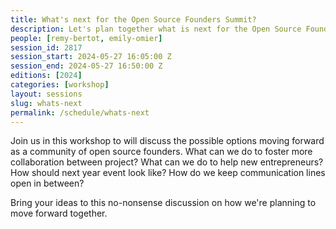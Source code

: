 ```yaml
---
title: What's next for the Open Source Founders Summit?
description: Let's plan together what is next for the Open Source Founders Summit community.
people: [remy-bertot, emily-omier]
session_id: 2817
session_start: 2024-05-27 16:05:00 Z
session_end: 2024-05-27 16:50:00 Z
editions: [2024]
categories: [workshop]
layout: sessions
slug: whats-next
permalink: /schedule/whats-next
---
```


Join us in this workshop to will discuss the possible options moving forward as a community of open source 
founders. What can we do to foster more collaboration between project? What can we do to help new entrepreneurs? How 
should next year event look like? How do we keep communication lines open in between?

Bring your ideas to this no-nonsense discussion on how we're planning to move forward together.
